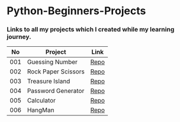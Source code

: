 # Python-Beginners-Projects
### Links to all my projects which I created while my learning journey.

| No  | Project             | Link                                                                      | 
|-----|---------------------|---------------------------------------------------------------------------|
| 001 | Guessing Number     | [Repo](https://github.com/MUHAMMAD-SOHAIL-KHAN-BURKI/Guessing-Number)     |
| 002 | Rock Paper Scissors | [Repo](https://github.com/MUHAMMAD-SOHAIL-KHAN-BURKI/Rock-Paper-Scissors) |
| 003 | Treasure Island     | [Repo](https://github.com/MUHAMMAD-SOHAIL-KHAN-BURKI/Treasure-Island)     |
| 004 | Password Generator  | [Repo](https://github.com/MUHAMMAD-SOHAIL-KHAN-BURKI/Password-Generator)  |
| 005 | Calculator          | [Repo](https://github.com/MUHAMMAD-SOHAIL-KHAN-BURKI/Calculator)          |
| 006 | HangMan             | [Repo](https://github.com/MUHAMMAD-SOHAIL-KHAN-BURKI/HangMan)             |
